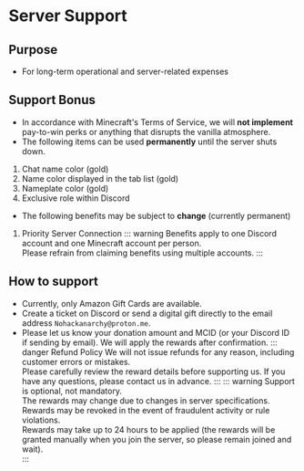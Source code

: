 # Server Support
## Purpose
 - For long-term operational and server-related expenses
## Support Bonus
 - In accordance with Minecraft's Terms of Service, we will **not implement** pay-to-win perks or anything that disrupts the vanilla atmosphere.
 - The following items can be used **permanently** until the server shuts down.
 1. Chat name color (gold)
 2. Name color displayed in the tab list (gold)
 3. Nameplate color (gold)
 4. Exclusive role within Discord
 - The following benefits may be subject to **change** (currently permanent)
 1. Priority Server Connection
::: warning
Benefits apply to one Discord account and one Minecraft account per person.<br>
Please refrain from claiming benefits using multiple accounts.
:::
## How to support
- Currently, only Amazon Gift Cards are available.
- Create a ticket on Discord or send a digital gift directly to the email address `Nohackanarchy@proton.me`.
- Please let us know your donation amount and MCID (or your Discord ID if sending by email). We will apply the rewards after confirmation.
::: danger Refund Policy
We will not issue refunds for any reason, including customer errors or mistakes. <br>
Please carefully review the reward details before supporting us. If you have any questions, please contact us in advance.
:::
::: warning 
Support is optional, not mandatory.  
The rewards may change due to changes in server specifications.  
Rewards may be revoked in the event of fraudulent activity or rule violations.  
Rewards may take up to 24 hours to be applied (the rewards will be granted manually when you join the server, so please remain joined and wait).  
:::